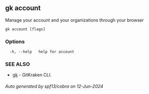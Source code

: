 ## gk account

Manage your account and your organizations through your browser

```
gk account [flags]
```

### Options

```
  -h, --help   help for account
```

### SEE ALSO

* [gk](gk.md)	 - GitKraken CLI.

###### Auto generated by spf13/cobra on 12-Jun-2024
